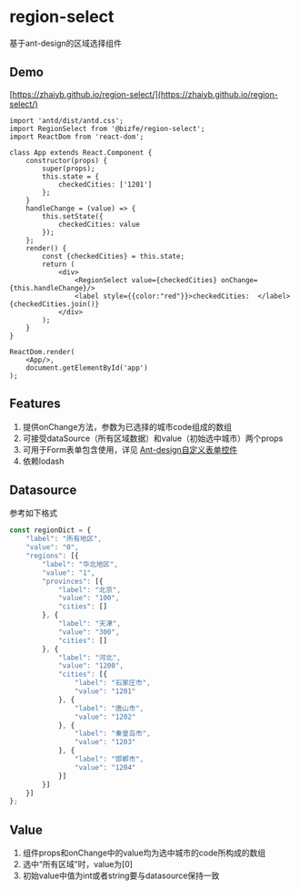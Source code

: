 # region-select
基于ant-design的区域选择组件
## Demo

[https://zhaiyb.github.io/region-select/](https://zhaiyb.github.io/region-select/)

```
import 'antd/dist/antd.css';
import RegionSelect from '@bizfe/region-select';
import ReactDom from 'react-dom';

class App extends React.Component {
	constructor(props) {
        super(props);
        this.state = {
            checkedCities: ['1201']
        };
    }
	handleChange = (value) => {
		this.setState({
			checkedCities: value
		});
	};
	render() {
		const {checkedCities} = this.state;
		return (
			<div>
				<RegionSelect value={checkedCities} onChange={this.handleChange}/>
				<label style={{color:"red"}}>checkedCities:  </label>{checkedCities.join()}
			</div>
		);
	}
}

ReactDom.render(
	<App/>,
    document.getElementById('app')
);

```

## Features
1. 提供onChange方法，参数为已选择的城市code组成的数组
2. 可接受dataSource（所有区域数据）和value（初始选中城市）两个props
3. 可用于Form表单包含使用，详见
[Ant-design自定义表单控件](https://ant.design/components/form-cn/#components-form-demo-customized-form-controls)
4. 依赖lodash

## Datasource
参考如下格式
```javascript
const regionDict = {
    "label": "所有地区",
    "value": "0",
    "regions": [{
        "label": "华北地区",
        "value": "1",
        "provinces": [{
            "label": "北京",
            "value": "100",
            "cities": []
        }, {
            "label": "天津",
            "value": "300",
            "cities": []
        }, {
            "label": "河北",
            "value": "1200",
            "cities": [{
                "label": "石家庄市",
                "value": "1201"
            }, {
                "label": "唐山市",
                "value": "1202"
            }, {
                "label": "秦皇岛市",
                "value": "1203"
            }, {
                "label": "邯郸市",
                "value": "1204"
            }]
        }]
    }]
};
```

## Value
1. 组件props和onChange中的value均为选中城市的code所构成的数组
2. 选中“所有区域”时，value为[0]
3. 初始value中值为int或者string要与datasource保持一致
